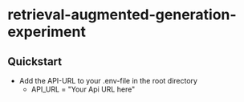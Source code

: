 # retrieval-augmented-generation-experiment


## Quickstart

- Add the API-URL to your .env-file in the root directory
    -  API_URL = "Your Api URL here"